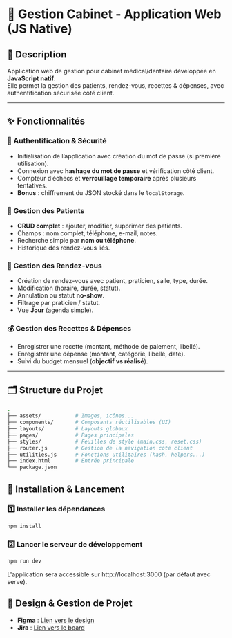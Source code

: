 # 🏥 Gestion Cabinet - Application Web (JS Native)

## 📖 Description

Application web de gestion pour cabinet médical/dentaire développée en **JavaScript natif**.  
Elle permet la gestion des patients, rendez-vous, recettes & dépenses, avec authentification sécurisée côté client.

---

## ✨ Fonctionnalités

### 🔐 Authentification & Sécurité

-  Initialisation de l’application avec création du mot de passe (si première utilisation).
-  Connexion avec **hashage du mot de passe** et vérification côté client.
-  Compteur d’échecs et **verrouillage temporaire** après plusieurs tentatives.
-  **Bonus** : chiffrement du JSON stocké dans le `localStorage`.

### 👥 Gestion des Patients

-  **CRUD complet** : ajouter, modifier, supprimer des patients.
-  Champs : nom complet, téléphone, e-mail, notes.
-  Recherche simple par **nom ou téléphone**.
-  Historique des rendez-vous liés.

### 📅 Gestion des Rendez-vous

-  Création de rendez-vous avec patient, praticien, salle, type, durée.
-  Modification (horaire, durée, statut).
-  Annulation ou statut **no-show**.
-  Filtrage par praticien / statut.
-  Vue **Jour** (agenda simple).

### 💰 Gestion des Recettes & Dépenses

-  Enregistrer une recette (montant, méthode de paiement, libellé).
-  Enregistrer une dépense (montant, catégorie, libellé, date).
-  Suivi du budget mensuel (**objectif vs réalisé**).

---

## 🗂 Structure du Projet

```bash
.
├── assets/           # Images, icônes...
├── components/       # Composants réutilisables (UI)
├── layouts/          # Layouts globaux
├── pages/            # Pages principales
├── styles/           # Feuilles de style (main.css, reset.css)
├── router.js         # Gestion de la navigation côté client
├── utilities.js      # Fonctions utilitaires (hash, helpers...)
├── index.html        # Entrée principale
└── package.json
```

## 🚀 Installation & Lancement

### 1️⃣ Installer les dépendances

```bash
npm install
```

### 2️⃣ Lancer le serveur de développement

```bash
npm run dev
```

L'application sera accessible sur http://localhost:3000 (par défaut avec serve).

## 🎨 Design & Gestion de Projet

-  **Figma** : [Lien vers le design](https://www.figma.com/design/0UMmbFf3BEqZdb0mJUlA4m/clinicBoard?node-id=0-1&t=C0ni6xfI1J8Jf2Wo-1)
-  **Jira** : [Lien vers le board](https://ayoubakraou-1757952765297.atlassian.net/jira/software/projects/CB/boards/35?atlOrigin=eyJpIjoiMDgxY2E1OGMzYzQzNGEyMmEzNzA5YzA1ZTEyY2EyYmQiLCJwIjoiaiJ9)
